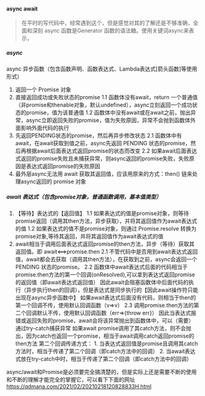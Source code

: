 #### async await 
> 在平时的写代码中，经常遇到这个，但是感觉对其的了解还是不够准确，全面和深刻
async 函数是Generator 函数的语法糖。使用关键词async来表示，

##### async 

async 异步函数（包含函数声明、函数表达式、Lambda表达式[箭头函数]等使用形式）
1. 返回一个 Promise 对象
  1. 直接返回成功或失败状态的promise
    1.1 函数体没有await，return 一个普通值（非promise和thenable对象，默认undefined），async立刻返回一个成功状态的promise，值为该普通值
    1.2 函数体中没有await或在await之前，抛出异常，async立即返回失败的promise，值为失败原因，异常不会抛到函数体外面影响外面代码的执行
  2. 先返回PENDING状态的promise，然后再异步修改状态
    2.1 函数体中有await，在await获取到值之前，async先返回 PENDING 状态的promise，然后再根据await后面表达式返回promise的状态而改变
    2.2 如果await后面表达式返回的promise失败且未捕获异常，则async返回的promise失败，失败原因是表达式返回promise的失败原因
2. 最外层async无法用 await 获取其返回值，应该用原来的方式：then() 链来处理async返回的 promise 对象

##### await 表达式（包含promise对象，普通函数调用，基本值类型）
1. 【等待】表达式的【返回值】
    1.1 如果表达式的值是promise对象，则等待promise返回（调用其then方法，异步获取），并将其返回值作为await表达式的值
    1.2 如果表达式的值不是promise对象，则通过 Promise.resolve 转换为 promise对象,等待其返回，并将其返回值作为await表达式的值
2. await相当于调用后面表达式返回promise的then方法，异步（等待）获取其返回值。即 await<==>promise.then
    2.1 不管代码中是否用到await表达式返回值，await都会去获取（调用其then方法），在获取到之前，async会返回一个 PENDING 状态的promise。
    2.2 函数体中await表达式后面的代码相当于promise.then方法的第一个回调(onResolved),可以拿到表达式返回promise的返回值（即await表达式返回值）
        因此await会阻塞函数体中后面代码的执行（异步执行then的回调），但是表达式是同步执行的【因此await操作符只能出现在async异步函数中】
        如果await表达式后面没有代码，则相当于then的第一个回调不传，使用默认回调函数（v=>v）
    2.3 调用promise.then方法的第二个回调默认不传，使用默认回调函数（err=>{throw err}）
        因此当表达式报错或返回失败的promise，await会将该异常抛出到函数体中，可以（需要）通过try-catch捕获异常
        如果await promise调用了其catch方法，则不会抛出，因为catch也返回一个promise，相当于await调用catch返回promise的then方法
        第二个回调传递方式：
          1. 当表达式返回值是promise且调用其catch方法时，相当于传递了第二个回调（即catch方法中的回调）
          2. 当await表达式放在try-catch中时，相当于传递了第二个回调（即catch方法中的回调）

async/await和Promise是必须要完全搞清楚的，但是实际上还是需要不断的使用和不断的理解才能完全的掌握它，可以看下下面的网址
https://qdmana.com/2021/02/20210218120828833H.html
